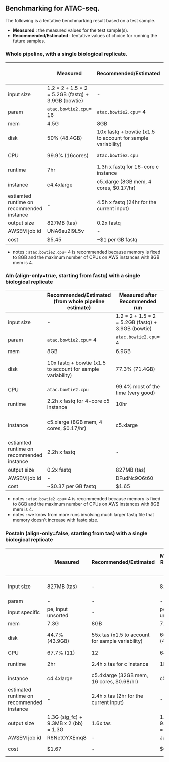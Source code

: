 ## Benchmarking for ATAC-seq.

The following is a tentative benchmarking result based on a test sample.
* **Measured** : the measured values for the test sample(s).
* **Recommended/Estimated** : tentative values of choice for running the future samples.

### Whole pipeline, with a single biological replicate.

|   | **Measured** | **Recommended/Estimated** | **Measured after Recommended run** | **Recommended/Estimated (adjusted)** |
| - | -------- | --------- | -------- | --------- |
| input size | 1.2 * 2 + 1.5 * 2 = 5.2GB (fastq) + 3.9GB (bowtie) | - | 1.2 * 2 + 1.5 * 2 = 5.2GB (fastq) + 3.9GB (bowtie) | - |
| param | `atac.bowtie2.cpu`= 16 | `atac.bowtie2.cpu`= 4 | `atac.bowtie2.cpu`= 4 | `atac.bowtie2.cpu`= 4 |
| mem | 4.5G | 8GB | 6.9GB | 8GB |
| disk | 50% (48.4GB) | 10x fastq + bowtie (x1.5 to account for sample variability) | 77.3% (71.4GB) | 10x fastq + bowtie (x1.5 to account for sample variability) |
| CPU | 99.9% (16cores) | `atac.bowtie2.cpu` | 99.4% most of the time (very good) | `atac.bowtie2.cpu` |
| runtime | 7hr | 1.3h x fastq for 16-core c instance | 11.5hr | 2.2h x fastq for 4-core c5 instance |
| instance | c4.4xlarge | c5.xlarge (8GB mem, 4 cores, $0.17/hr) | c5.xlarge | c5.xlarge |
| estiamted runtime on recommended instance | - | 4.5h x fastq (24hr for the current input) | - | 2.2h x fastq |
| output size | 827MB (tas) | 0.2x fastq | 827MB (tas) | 0.2x fastq |
| AWSEM job id | UNA6eu2l9L5v | - | 8kL7te9yMcEd | - |
| cost | $5.45 | ~$1 per GB fastq | $1.92 | ~$0.37 per GB fastq |

* notes : `atac.bowtie2.cpu`= 4 is recommended because memory is fixed to 8GB and the maximum number of CPUs on AWS instances with 8GB mem is 4.


### Aln (align-only=true, starting from fastq) with a single biological replicate

|   | **Recommended/Estimated (from whole pipeline estimate)** | **Measured after Recommended run** | **Recommended/Estimated (adjusted)** | **Measured after Recommended run** | **Measured after Recommended run** | **Recommended/Estimated (adjusted)** |
| - | --------- | -------- | --------- | --------- | --------- | --------- |
| input size | - | 1.2 * 2 + 1.5 * 2 = 5.2GB (fastq) + 3.9GB (bowtie) | - | 1.2 * 2 = 2.4G (fastq) + 3.9G (bowtie) | 1.5 * 2 = 3G (fastq) + 3.9GB (bowtie) | - |
| param | `atac.bowtie2.cpu`= 4 | `atac.bowtie2.cpu`= 4 | `atac.bowtie2.cpu`= 4 | `atac.bowtie2.cpu`= 4 | `atac.bowtie2.cpu`= 4 | `atac.bowtie2.cpu`= 4 |
| mem | 8GB | 6.9GB | 8GB | 4.3GB | 4.9G | 6G + 2Gx (nTechRep-1) |
| disk | 10x fastq + bowtie (x1.5 to account for sample variability) | 77.3% (71.4GB) | 10x fastq + 5x bowtie (x1.5 to account for sample variability) | 57.2% (24.1G) | 52.4% (27.3G) | (5x fastq + 2.5x bowtie) x nTechRep (x1.5 to account for sample variability) |
| CPU | `atac.bowtie2.cpu` | 99.4% most of the time (very good) | `atac.bowtie2.cpu` | 99.2% most of the time (very good) | 99% most of the time (very good) | `atac.bowtie2.cpu` |
| runtime | 2.2h x fastq for 4-core c5 instance | 10hr | 1.9h x fastq for 4-core c5 instance | 4.75hr | 5.4hr | 1.9h x fastq for 4-core c5 instance |
| instance | c5.xlarge (8GB mem, 4 cores, $0.17/hr) | c5.xlarge | c5.xlarge | c5.xlarge | c5.xlarge | c5.xlarge for 1~2 TechReps, m5a.xlarge(16G mem, 4 cores, $0.172/hr) |
| estiamted runtime on recommended instance | 2.2h x fastq | - | 1.9h x fastq | - | - | 1.9h x fastq |
| output size | 0.2x fastq | 827MB (tas) | 0.2x fastq | 399MB (tas) | 430MB (tas) | 0.2x fastq |
| AWSEM job id | - | DFudNc9O6t60 | - | 61DTYRnMBvJG | vECdwK6RspY1 | - |
| cost | ~$0.37 per GB fastq | $1.65 | ~$0.32 per GB fastq | $0.79 | $0.9 | ~$0.32 per GB fastq |

* notes : `atac.bowtie2.cpu`= 4 is recommended because memory is fixed to 8GB and the maximum number of CPUs on AWS instances with 8GB mem is 4.
* notes : we know from more runs involving much larger fastq file that memory doesn't increase with fastq size.

### Postaln (align-only=false, starting from tas) with a single biological replicate


|   | **Measured** | **Recommended/Estimated** | **Measured after Recommended run** | **Recommended/Estimated (adjusted)** | **Measured after Recommende run** | **Recommended/Estimated (adjusted)** |
| - | -------- | --------- | -------- | --------- | --------- | --------- |
| input size | 827MB (tas) | - | 827MB (tas) | - | 430MB + 399MB = 829MB (tas) | - | 430MB + 399MB = 829MB (tas) |
| param | - | - | - | - | - | - | - |
| input specific | pe, input unsorted | - | pe, input unsorted | - | pe, input unsorted | - | pe, input sorted chr1,10,11... |
| mem | 7.3G | 8GB | 7.1GB | 8GB | 12.4G | 8G + 4Gx (nRep-1) | 10.5G |
| disk | 44.7% (43.9GB) | 55x tas (x1.5 to account for sample variability) | 66.7% (43.9GB) | 55x tas (x1.5 to account for sample variability) | 91.5% (60G) | 55x tas + 16x (nRep-1)  (x1.5 for sample variability) | 55.6% (64G) |
| CPU | 67.7% (11) | 12 | 64% (11) | 12 | 98.7% (16) | 12 + 4x (nRep-1) | 88.4% (14) |
| runtime | 2hr | 2.4h x tas for c instance | 1hr 20min | 1.6h x tas for c5 instance | 1hr 45min | 1.6hx tas + 0.4x (nRep-1) for c5 instance | 1hr 42min |
| instance | c4.4xlarge | c5.4xlarge (32GB mem, 16 cores, $0.68/hr) | c5.4xlarge | c5.4xlarge | c5.4xlarge | c5.4xlarge | c5.4xlarge |
| estimated runtime on recommended instance | - | 2.4h x tas (2hr for the current input) | - | 1.6h x tas | - | 1.6hx tas + 0.4x (nRep-1) | - |
| output size | 1.3G (sig_fc) + 9.3MB x 2 (bb) = 1.3G | 1.6x tas | 1.3G (sig_fc) + 9.3MB x 2 (bb) = 1.3G | 1.6x tas | 1.3G (sig_fc) + 9.3MB x 2 (bb) = 1.3G | 1.6x tas | 1.3G (sig_fc) + 9.3MB x 2 (bb) = 1.3G |
| AWSEM job id | R6NetOYXEmq8 | - | JayG50nKBqXT | - | cINxqwUSnLz8 | - | uNNyAk2HU3fw |
| cost | $1.67 | - | $0.9 | ~$1 per GB tas | $1.2 | ~$1 per GB tas + $0.3x (nRep-1) | $1.17 |

